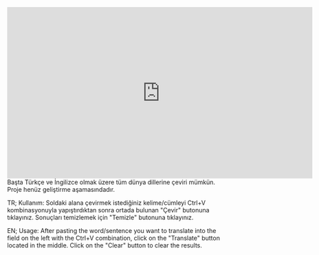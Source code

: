 <iframe src="https://www.linkedin.com/embed/feed/update/urn:li:ugcPost:7190673342897491969?compact=1" height="399" width="710" frameborder="0" allowfullscreen="" title="Çeviri Uygulaması"></iframe>
Başta Türkçe ve İngilizce olmak üzere tüm dünya dillerine çeviri mümkün. Proje henüz geliştirme aşamasındadır.

TR;
Kullanım: Soldaki alana çevirmek istediğiniz kelime/cümleyi Ctrl+V kombinasyonuyla yapıştırdıktan sonra ortada bulunan "Çevir" butonuna tıklayınız. Sonuçları temizlemek için "Temizle" butonuna tıklayınız.

EN;
Usage: After pasting the word/sentence you want to translate into the field on the left with the Ctrl+V combination, click on the "Translate" button located in the middle. Click on the "Clear" button to clear the results.
